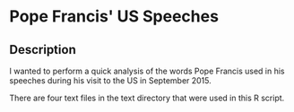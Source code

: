 # Pope Francis' US Speeches

## Description
I wanted to perform a quick analysis of the words Pope Francis used in his speeches during his visit to the US in September 2015.

There are four text files in the text directory that were used in this R script.
